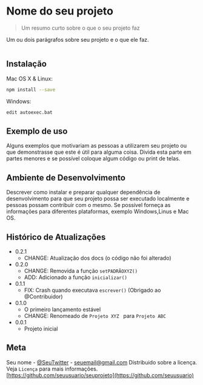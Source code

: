 # Nome do seu projeto
> Um resumo curto sobre o que o seu projeto faz

Um ou dois parágrafos sobre seu projeto e o que ele faz.

![]()

## Instalação

Mac OS X & Linux:

```sh
npm install --save
```

Windows:

```sh
edit autoexec.bat
```

## Exemplo de uso

Alguns exemplos que motivariam as pessoas a utilizarem seu projeto ou que demonstrasse que este é útil para alguma coisa. Divida esta parte em partes menores e se possível coloque algum código ou print de telas.

## Ambiente de Desenvolvimento

Descrever como instalar e preparar qualquer dependência de desenvolvimento para que seu projeto possa ser executado localmente e pessoas possam contribuir com o mesmo. Se possível forneça as informações para diferentes plataformas, exemplo Windows,Linus e Mac OS.

## Histórico de Atualizações

* 0.2.1
    * CHANGE: Atualização dos docs (o código não foi alterado)
* 0.2.0
    * CHANGE: Removida a função `setPADRÃOXYZ()`
    * ADD: Adicionado a função `inicializar()`
* 0.1.1
    * FIX: Crash quando executava `escrever()` (Obrigado ao @Contribuidor)
* 0.1.0
    * O primeiro lançamento estável
    * CHANGE: Renomeado de `Projeto XYZ ` para `Projeto ABC`
* 0.0.1
    * Projeto inicial

## Meta

Seu nome - [@SeuTwitter](https://twitter.com/seu) - seuemail@gmail.com
Distribuido sobre a licença. Veja `Licença` para mais informações.
[https://github.com/seuusuario/seuprojeto](https://github.com/seuusuario)


